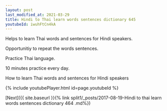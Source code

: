```yaml
---
layout: post
last_modified_at: 2021-03-29
title: Hindi to Thai learn words sentences dictionary 645 
youtubeId: iwuhFtCn4kA
---
```

 
 
Helps to learn Thai words and sentences for Hindi speakers.

Opportunitiy to repeat the words sentences. 

Practice Thai language. 
 
10 minutes practice every day. 
 
How to learn Thai words and sentences for Hindi speakers 
 
{% include youtubePlayer.html id=page.youtubeId %}
 
 
[Next]({{ site.baseurl }}{% link  split1/_posts/2017-08-19-Hindi to thai learn words sentences dictionary 464 .md%})
 
